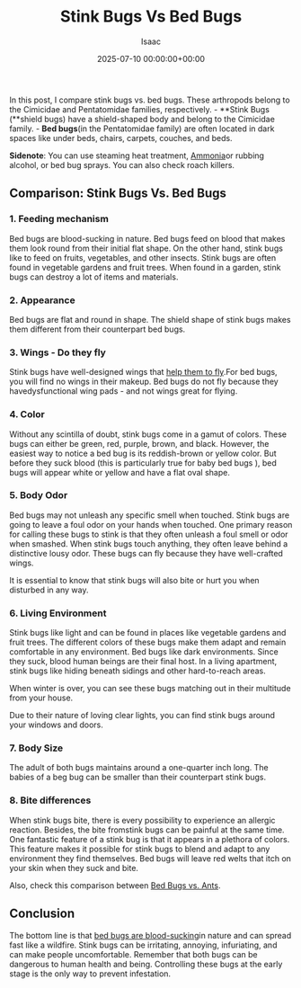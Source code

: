 ﻿---
title: Stink Bugs Vs Bed Bugs
description: In this post, I compare stink bugs vs. bed bugs. These arthropods belong to the Cimicidae and Pentatomidae families, respectively. - Stink Bugs shield bugs...
slug: /stink-bugs-vs-bed-bugs/
date: 2025-07-10 00:00:00+00:00
lastmod: 2025-07-10 00:00:00+03:00
author: Isaac
categories:

- Bed Bugs

- Guide
tags:

- bed-bugs

- stink

- bug
layout: post
---

In this post, I compare stink bugs vs. bed bugs. These arthropods belong to the Cimicidae and Pentatomidae families, respectively. - **Stink Bugs (**shield bugs) have a shield-shaped body and belong to the Cimicidae family. - **Bed bugs**(in the Pentatomidae family) are often located in dark spaces like under beds, chairs, carpets, couches, and beds.

**Sidenote**: You can use steaming heat treatment, [Ammonia](https://pestpolicy.com/does-ammonia-kill-[bed-bugs](https://pestpolicy.com/what-do-stink-bugs-eat/)/)or rubbing alcohol, or bed bug sprays. You can also check roach killers.

##  Comparison: Stink Bugs Vs. Bed Bugs

###  1. Feeding mechanism

Bed bugs are blood-sucking in nature. Bed bugs feed on blood that makes them look round from their initial flat shape. On the other hand, stink bugs like to feed on fruits, vegetables, and other insects. Stink bugs are often found in vegetable gardens and fruit trees. When found in a garden, stink bugs can destroy a lot of items and materials.

###  2. Appearance

Bed bugs are flat and round in shape. The shield shape of stink bugs makes them different from their counterpart bed bugs.

###  3. Wings - Do they fly

Stink bugs have well-designed wings that [help them to fly](https://www.terminix.com/pest-control/stink-bugs/behavior/do-stink-bugs-fly/).For bed bugs, you will find no wings in their makeup. Bed bugs do not fly because they havedysfunctional wing pads - and not wings great for flying.

###  4. Color

Without any scintilla of doubt, stink bugs come in a gamut of colors. These bugs can either be green, red, purple, brown, and black. However, the easiest way to notice a bed bug is its reddish-brown or yellow color. But before they suck blood (this is particularly true for baby bed bugs ), bed bugs will appear white or yellow and have a flat oval shape.

###  5. Body Odor

Bed bugs may not unleash any specific smell when touched. Stink bugs are going to leave a foul odor on your hands when touched. One primary reason for calling these bugs to stink is that they often unleash a foul smell or odor when smashed. When stink bugs touch anything, they often leave behind a distinctive lousy odor. These bugs can fly because they have well-crafted wings.

It is essential to know that stink bugs will also bite or hurt you when disturbed in any way.

###  6. Living Environment

Stink bugs like light and can be found in places like vegetable gardens and fruit trees. The different colors of these bugs make them adapt and remain comfortable in any environment. Bed bugs like dark environments. Since they suck, blood human beings are their final host. In a living apartment, stink bugs like hiding beneath sidings and other hard-to-reach areas.

When winter is over, you can see these bugs matching out in their multitude from your house.

Due to their nature of loving clear lights, you can find stink bugs around your windows and doors.

###  7. Body Size

The adult of both bugs maintains around a one-quarter inch long. The babies of a beg bug can be smaller than their counterpart stink bugs.

###  8. Bite differences

When stink bugs bite, there is every possibility to experience an allergic reaction. Besides, the bite fromstink bugs can be painful at the same time. One fantastic feature of a stink bug is that it appears in a plethora of colors. This feature makes it possible for stink bugs to blend and adapt to any environment they find themselves. Bed bugs will leave red welts that itch on your skin when they suck and bite.

Also, check this comparison between [Bed Bugs vs. Ants](https://pestpolicy.com/bed-bugs-vs-ants/).

##  Conclusion

The bottom line is that [bed bugs are blood-sucking](https://pestpolicy.com/how-do-bed-bugs-spread/)in nature and can spread fast like a wildfire. Stink bugs can be irritating, annoying, infuriating, and can make people uncomfortable. Remember that both bugs can be dangerous to human health and being. Controlling these bugs at the early stage is the only way to prevent infestation.
